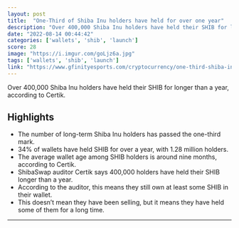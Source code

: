 ```yaml
---
layout: post
title:  "One-Third of Shiba Inu holders have held for over one year"
description: "Over 400,000 Shiba Inu holders have held their SHIB for longer than a year, according to Certik."
date: "2022-08-14 00:44:42"
categories: ['wallets', 'shib', 'launch']
score: 28
image: "https://i.imgur.com/goLjz6a.jpg"
tags: ['wallets', 'shib', 'launch']
link: "https://www.gfinityesports.com/cryptocurrency/one-third-shiba-inu-holders-held-over-one-year/"
---
```


Over 400,000 Shiba Inu holders have held their SHIB for longer than a year, according to Certik.

## Highlights

- The number of long-term Shiba Inu holders has passed the one-third mark.
- 34% of wallets have held SHIB for over a year, with 1.28 million holders.
- The average wallet age among SHIB holders is around nine months, according to Certik.
- ShibaSwap auditor Certik says 400,000 holders have held their SHIB longer than a year.
- According to the auditor, this means they still own at least some SHIB in their wallet.
- This doesn’t mean they have been selling, but it means they have held some of them for a long time.

---
